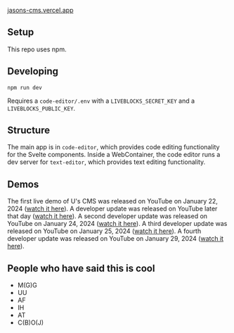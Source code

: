 [jasons-cms.vercel.app](https://jasons-cms.vercel.app)

## Setup

This repo uses npm.

## Developing

```
npm run dev
```

Requires a `code-editor/.env` with a `LIVEBLOCKS_SECRET_KEY` and a `LIVEBLOCKS_PUBLIC_KEY`.

## Structure

The main app is in `code-editor`, which provides code editing functionality for the Svelte components. Inside a WebContainer, the code editor runs a dev server for `text-editor`, which provides text editing functionality.

## Demos

The first live demo of U's CMS was released on YouTube on January 22, 2024 ([watch it here](https://www.youtube.com/watch?v=F8ASZGM0-Io)). A developer update was released on YouTube later that day ([watch it here](https://www.youtube.com/watch?v=YY1NmHOM-pU)). A second developer update was released on YouTube on January 24, 2024 ([watch it here](https://www.youtube.com/watch?v=8HMq1oGlcRo)). A third developer update was released on YouTube on January 25, 2024 ([watch it here](https://youtu.be/4xYKJ0YKWBE)). A fourth developer update was released on YouTube on January 29, 2024 ([watch it here](https://www.youtube.com/watch?v=dVcpn4YlUHc)).

## People who have said this is cool

* M(G)G
* UU
* AF
* IH
* AT
* C(B)O(J)
